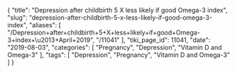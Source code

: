 {
    "title": "Depression after childbirth 5 X less likely if good Omega-3 index",
    "slug": "depression-after-childbirth-5-x-less-likely-if-good-omega-3-index",
    "aliases": [
        "/Depression+after+childbirth+5+X+less+likely+if+good+Omega-3+index+\u2013+April+2019",
        "/11041"
    ],
    "tiki_page_id": 11041,
    "date": "2019-08-03",
    "categories": [
        "Pregnancy",
        "Depression",
        "Vitamin D and Omega-3"
    ],
    "tags": [
        "Depression",
        "Pregnancy",
        "Vitamin D and Omega-3"
    ]
}